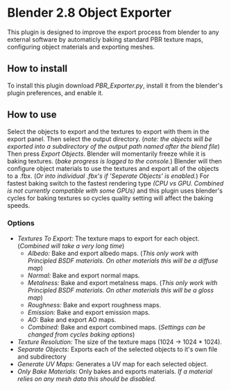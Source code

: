# Blender 2.8 Object Exporter
This plugin is designed to improve the export process from blender to any external software by automaticly baking standard PBR texture maps, configuring object materials and exporting meshes.
## How to install
To install this plugin download *PBR_Exporter.py*, install it from the blender's plugin preferences, and enable it.
## How to use
Select the objects to export and the textures to export with them in the export panel. Then select the output directory. (*note: the objects will be exported into a subdirectory of the output path named after the blend file*) Then press *Export Objects*. Blender will momentarily freeze while it is baking textures. (*bake progress is logged to the console.*) Blender will then configure object materials to use the textures and export all of the objects to a .fbx. (*Or into individual .fbx's if 'Seperate Objects' is enabled.*) For fastest baking switch to the fastest rendering type *(CPU vs GPU. Combined is not currently compatible with some GPUs)* and this plugin uses blender's cycles for baking textures so cycles quality setting will affect the baking speeds.



### Options
- *Textures To Export:* The texture maps to export for each object. (*Combined will take a very long time*)
	- *Albedo:* Bake and export albedo maps. (*This only work with Principled BSDF materials. On other materials this will be a diffuse map*) 
	- *Normal:* Bake and export normal maps.
	- *Metalness:* Bake and export metalness maps. (*This only work with Principled BSDF materials. On other materials this will be a gloss map*) 
	- *Roughness:* Bake and export roughness maps.
	- *Emission:* Bake and export emission maps.
	- *AO:* Bake and export AO maps.
	- *Combined:* Bake and export combined maps. (*Settings can be changed from cycles baking options*)
- *Texture Resolution:* The size of the texture maps (1024 -> 1024 * 1024).
- *Separate Objects:* Exports each of the selected objects to it's own file and subdirectory
- *Generate UV Maps:* Generates a UV map for each selected object.
- *Only Bake Materials:* Only bakes and exports materials. *If a material relies on any mesh data this should be disabled.*
